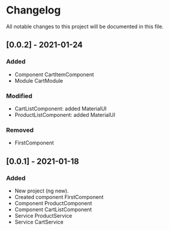# Changelog

All notable changes to this project will be documented in this file.

## [0.0.2] - 2021-01-24

### Added

- Component CartItemComponent
- Module CartModule

### Modified

- CartListComponent: added MaterialUI
- ProductListComponent: added MaterialUI

### Removed

- FirstComponent

## [0.0.1] - 2021-01-18

### Added

- New project (ng new).
- Created component FirstComponent
- Component ProductComponent
- Component CartListComponent
- Service ProductService
- Service CartService
